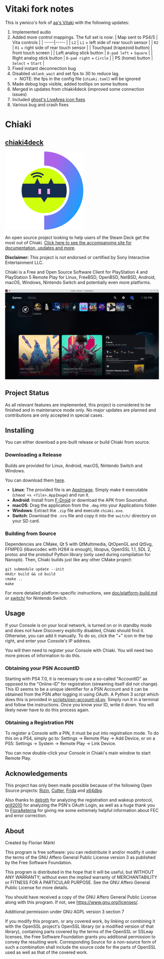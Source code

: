 # Vitaki fork notes

This is ywnico's fork of [aa's Vitaki](https://git.catvibers.me/aa/chiaki) with the following updates:
1. Implemented audio
2. Added more control mappings. The full set is now:
    | Map sent to PS4/5 | Vita controls |
    | -----|----- |
    | `L2` | `L1` + left side of rear touch sensor |
    | `R2` | `R1` + right side of rear touch sensor |
    | Touchpad (trapezoid button) | front touch screen |
    | Left analog stick button | `D-pad left` + `Square` |
    | Right analog stick button | `D-pad right` + `Circle` |
    | PS (home) button | `Select` + `Start` |
3. Fixed instant deconnection bug
4. Disabled `vblank_wait` and set fps to 30 to reduce lag.
    - NOTE: the fps in the config file (`chiaki.toml`) will be ignored
5. Made debug logs visible, added tooltips on some buttons
6. Merged in updates from chiaki4deck (improved some connection issues)
7. Included [ghost's LiveArea icon fixes](https://git.catvibers.me/aa/chiaki/pulls/13)
8. Various bug and crash fixes

# Chiaki

## [chiaki4deck](https://streetpea.github.io/chiaki4deck/)

![chiaki4deck Logo](gui/chiaki4deck.png)

An open source project looking to help users of the Steam Deck get the most out of Chiaki. [Click here to see the accompanying site for documentation, updates and more](https://streetpea.github.io/chiaki4deck/). 

**Disclaimer:** This project is not endorsed or certified by Sony Interactive Entertainment LLC.

Chiaki is a Free and Open Source Software Client for PlayStation 4 and PlayStation 5 Remote Play
for Linux, FreeBSD, OpenBSD, NetBSD, Android, macOS, Windows, Nintendo Switch and potentially even more platforms.

![Screenshot](assets/screenshot.png)

## Project Status

As all relevant features are implemented, this project is considered to be finished and in maintenance mode only.
No major updates are planned and contributions are only accepted in special cases.

## Installing

You can either download a pre-built release or build Chiaki from source.

### Downloading a Release

Builds are provided for Linux, Android, macOS, Nintendo Switch and Windows.

You can download them [here](https://git.sr.ht/~thestr4ng3r/chiaki/refs).

* **Linux**: The provided file is an [AppImage](https://appimage.org/). Simply make it executable (`chmod +x <file>.AppImage`) and run it.
* **Android**: Install from [F-Droid](https://f-droid.org/packages/com.metallic.chiaki/) or download the APK from Sourcehut.
* **macOS**: Drag the application from the `.dmg` into your Applications folder.
* **Windows**: Extract the `.zip` file and execute `chiaki.exe`.
* **Switch**: Download the `.nro` file and copy it into the `switch/` directory on your SD card.

### Building from Source

Dependencies are CMake, Qt 5 with QtMultimedia, QtOpenGL and QtSvg, FFMPEG (libavcodec with H264 is enough), libopus, OpenSSL 1.1, SDL 2,
protoc and the protobuf Python library (only used during compilation for Nanopb). Then, Chiaki builds just like any other CMake project:
```
git submodule update --init
mkdir build && cd build
cmake ..
make
```

For more detailed platform-specific instructions, see [doc/platform-build.md](doc/platform-build.md) or [switch/](./switch/README.md) for Nintendo Switch.

## Usage

If your Console is on your local network, is turned on or in standby mode and does not have Discovery explicitly disabled, Chiaki should find it.
Otherwise, you can add it manually.
To do so, click the "+" icon in the top right, and enter your Console's IP address.

You will then need to register your Console with Chiaki. You will need two more pieces of information to do this.

### Obtaining your PSN AccountID

Starting with PS4 7.0, it is necessary to use a so-called "AccountID" as opposed to the "Online-ID" for registration (streaming itself did not change).
This ID seems to be a unique identifier for a PSN Account and it can be obtained from the PSN after logging in using OAuth.
A Python 3 script which does this is provided in [scripts/psn-account-id.py](scripts/psn-account-id.py).
Simply run it in a terminal and follow the instructions. Once you know your ID, write it down. You will likely never have to do this process again.

### Obtaining a Registration PIN

To register a Console with a PIN, it must be put into registration mode. To do this on a PS4, simply go to:
Settings -> Remote Play -> Add Device, or on a PS5: Settings -> System -> Remote Play -> Link Device.

You can now double-click your Console in Chiaki's main window to start Remote Play.

## Acknowledgements

This project has only been made possible because of the following Open Source projects:
[Rizin](https://rizin.re),
[Cutter](https://cutter.re),
[Frida](https://www.frida.re) and
[x64dbg](https://x64dbg.com).

Also thanks to [delroth](https://github.com/delroth) for analyzing the registration and wakeup protocol,
[grill2010](https://github.com/grill2010) for analyzing the PSN's OAuth Login,
as well as a huge thank you to [FioraAeterna](https://github.com/FioraAeterna) for giving me some
extremely helpful information about FEC and error correction.

## About

Created by Florian Märkl

This program is free software: you can redistribute it and/or modify
it under the terms of the GNU Affero General Public License version 3
as published by the Free Software Foundation.

This program is distributed in the hope that it will be useful,
but WITHOUT ANY WARRANTY; without even the implied warranty of
MERCHANTABILITY or FITNESS FOR A PARTICULAR PURPOSE.  See the
GNU Affero General Public License for more details.

You should have received a copy of the GNU Affero General Public License
along with this program.  If not, see <https://www.gnu.org/licenses/>.

Additional permission under GNU AGPL version 3 section 7

If you modify this program, or any covered work, by linking or
combining it with the OpenSSL project's OpenSSL library (or a
modified version of that library), containing parts covered by the
terms of the OpenSSL or SSLeay licenses, the Free Software Foundation
grants you additional permission to convey the resulting work.
Corresponding Source for a non-source form of such a combination
shall include the source code for the parts of OpenSSL used as well
as that of the covered work.
